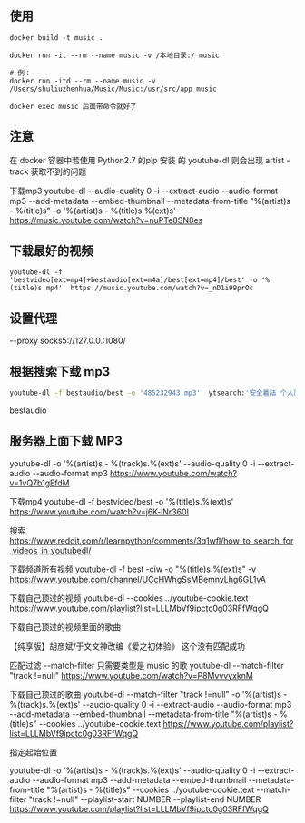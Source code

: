 ## 使用
```
docker build -t music .

docker run -it --rm --name music -v /本地目录:/ music 

# 例：
docker run -itd --rm --name music -v /Users/shuliuzhenhua/Music/Music:/usr/src/app music 

docker exec music 后面带命令就好了
```


## 注意
在 docker 容器中若使用 Python2.7 的pip 安装 的 youtube-dl 则会出现 artist - 
track 获取不到的问题

下载mp3
youtube-dl --audio-quality 0  -i --extract-audio --audio-format mp3 --add-metadata  --embed-thumbnail --metadata-from-title "%(artist)s - %(title)s"  -o '%(artist)s - %(title)s.%(ext)s'  https://music.youtube.com/watch?v=nuPTe8SN8es

## 下载最好的视频
```
youtube-dl -f 'bestvideo[ext=mp4]+bestaudio[ext=m4a]/best[ext=mp4]/best' -o '%(title)s.mp4'  https://music.youtube.com/watch?v=_nD1i99prOc
```


## 设置代理
--proxy socks5://127.0.0.:1080/

## 根据搜索下载 mp3

```bash
youtube-dl -f bestaudio/best -o '485232943.mp3'  ytsearch:'安全着陆 个人简介'
```

bestaudio

## 服务器上面下载 MP3
youtube-dl -o '%(artist)s - %(track)s.%(ext)s'  --audio-quality 0  -i --extract-audio --audio-format mp3 https://www.youtube.com/watch?v=1vQ7b1gEfdM

下载mp4
youtube-dl -f bestvideo/best -o '%(title)s.%(ext)s' https://www.youtube.com/watch?v=j6K-lNr360I

搜索
https://www.reddit.com/r/learnpython/comments/3q1wfl/how_to_search_for_videos_in_youtubedl/

下载频道所有视频
youtube-dl -f best -ciw -o "%(title)s.%(ext)s" -v https://www.youtube.com/channel/UCcHWhgSsMBemnyLhg6GL1vA

下载自己顶过的视频
youtube-dl --cookies ../youtube-cookie.text  https://www.youtube.com/playlist?list=LLLMbVf9ipctc0g03RFfWqgQ

下载自己顶过的视频里面的歌曲

【纯享版】胡彦斌/于文文神改编《爱之初体验》 这个没有匹配成功


匹配过滤
--match-filter 
只需要类型是 music 的歌
youtube-dl --match-filter "track !=null" https://www.youtube.com/watch?v=P8MvvvyxknM


下载自己顶过的歌曲
youtube-dl --match-filter "track !=null" -o '%(artist)s - %(track)s.%(ext)s' --audio-quality 0  -i --extract-audio --audio-format mp3 --add-metadata  --embed-thumbnail --metadata-from-title "%(artist)s - %(title)s"  --cookies ../youtube-cookie.text https://www.youtube.com/playlist?list=LLLMbVf9ipctc0g03RFfWqgQ

指定起始位置
 
youtube-dl -o '%(artist)s - %(track)s.%(ext)s' --audio-quality 0  -i --extract-audio --audio-format mp3 --add-metadata  --embed-thumbnail --metadata-from-title "%(artist)s - %(title)s"  --cookies ../youtube-cookie.text --match-filter "track !=null" --playlist-start NUMBER --playlist-end NUMBER  https://www.youtube.com/playlist?list=LLLMbVf9ipctc0g03RFfWqgQ



